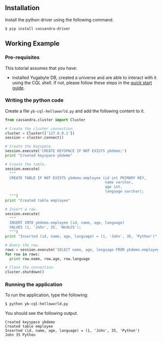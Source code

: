 
## Installation

Install the python driver using the following command.

```
$ pip install cassandra-driver
```

## Working Example

### Pre-requisites

This tutorial assumes that you have:

- installed Yugabyte DB, created a universe and are able to interact with it using the CQL shell. If not, please follow these steps in the [quick start guide](../../../quick-start/test-cassandra/).


### Writing the python code

Create a file `yb-cql-helloworld.py` and add the following content to it.

```python
from cassandra.cluster import Cluster

# Create the cluster connection.
cluster = Cluster(['127.0.0.1'])
session = cluster.connect()

# Create the keyspace.
session.execute('CREATE KEYSPACE IF NOT EXISTS ybdemo;')
print "Created keyspace ybdemo"

# Create the table.
session.execute(
  """
  CREATE TABLE IF NOT EXISTS ybdemo.employee (id int PRIMARY KEY,
                                              name varchar,
                                              age int,
                                              language varchar);
  """)
print "Created table employee"

# Insert a row.
session.execute(
  """
  INSERT INTO ybdemo.employee (id, name, age, language)
  VALUES (1, 'John', 35, 'NodeJS');
  """)
print "Inserted (id, name, age, language) = (1, 'John', 35, 'Python')"

# Query the row.
rows = session.execute('SELECT name, age, language FROM ybdemo.employee WHERE id = 1;')
for row in rows:
  print row.name, row.age, row.language

# Close the connection.
cluster.shutdown()
```

### Running the application

To run the application, type the following:

```sh
$ python yb-cql-helloworld.py
```

You should see the following output.

```
Created keyspace ybdemo
Created table employee
Inserted (id, name, age, language) = (1, 'John', 35, 'Python')
John 35 Python
```
